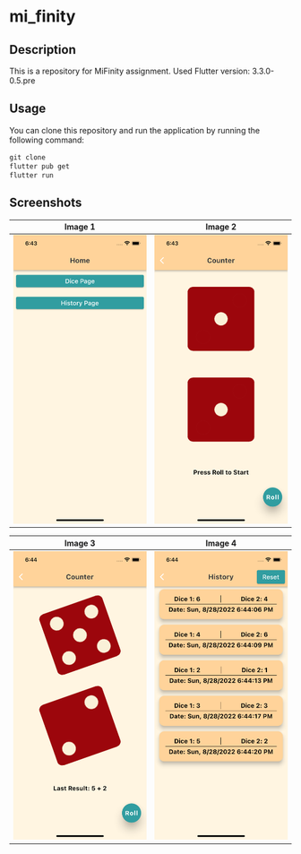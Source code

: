 # mi_finity

## Description
This is a repository for MiFinity assignment.
Used Flutter version: 3.3.0-0.5.pre


## Usage

You can clone this repository and run the application by running the following command:

```
git clone
flutter pub get
flutter run
```

## Screenshots

<!-- add image url from git repository-->
Image 1             |  Image 2
:-------------------------:|:-------------------------:
<img src="https://raw.githubusercontent.com/xlash5/MiFinity/main/screenshots/Simulator%20Screen%20Shot%20-%20iPhone%2013%20-%202022-08-28%20at%2018.43.43.png" width="250">  |  <img src="https://raw.githubusercontent.com/xlash5/MiFinity/main/screenshots/Simulator%20Screen%20Shot%20-%20iPhone%2013%20-%202022-08-28%20at%2018.43.57.png" width="250">

Image 3             |  Image 4
:-------------------------:|:-------------------------:
<img src="https://raw.githubusercontent.com/xlash5/MiFinity/main/screenshots/Simulator%20Screen%20Shot%20-%20iPhone%2013%20-%202022-08-28%20at%2018.44.22.png" width="250"> |  <img src="https://raw.githubusercontent.com/xlash5/MiFinity/main/screenshots/Simulator%20Screen%20Shot%20-%20iPhone%2013%20-%202022-08-28%20at%2018.44.29.png" width="250">
